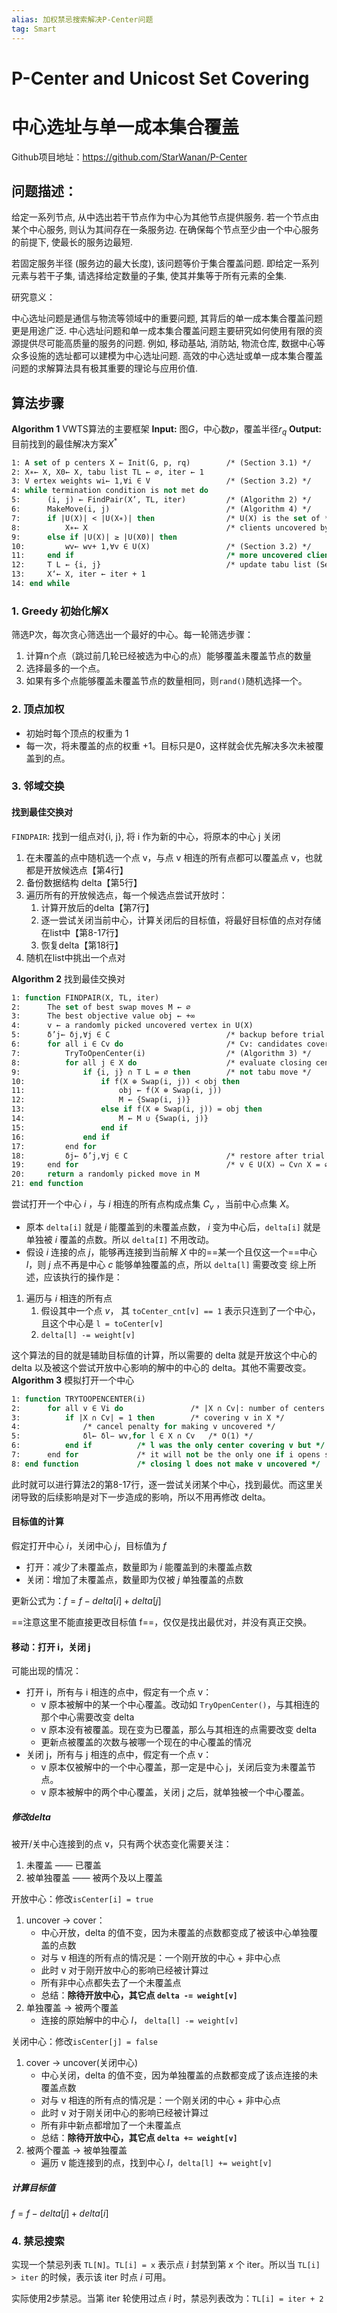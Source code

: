 ```yaml
---
alias: 加权禁忌搜索解决P-Center问题
tag: Smart 
---
```

# P-Center and Unicost Set Covering
# 中心选址与单一成本集合覆盖
Github项目地址：https://github.com/StarWanan/P-Center


## 问题描述：

给定一系列节点, 从中选出若干节点作为中心为其他节点提供服务. 若一个节点由某个中心服务, 则认为其间存在一条服务边. 在确保每个节点至少由一个中心服务的前提下, 使最长的服务边最短.

若固定服务半径 (服务边的最大长度), 该问题等价于集合覆盖问题. 即给定一系列元素与若干子集, 请选择给定数量的子集, 使其并集等于所有元素的全集.

研究意义：

中心选址问题是通信与物流等领域中的重要问题, 其背后的单一成本集合覆盖问题更是用途广泛. 中心选址问题和单一成本集合覆盖问题主要研究如何使用有限的资源提供尽可能高质量的服务的问题. 例如, 移动基站, 消防站, 物流仓库, 数据中心等众多设施的选址都可以建模为中心选址问题. 高效的中心选址或单一成本集合覆盖问题的求解算法具有极其重要的理论与应用价值.




## 算法步骤

**Algorithm 1** VWTS算法的主要框架
**Input:** 图$G$，中心数$p$，覆盖半径$r_q$
**Output:** 目前找到的最佳解决方案$X^*$

```vb
1: A set of p centers X ← Init(G, p, rq) 		/* (Section 3.1) */
2: X∗← X, X0← X, tabu list TL ← ∅, iter ← 1
3: V ertex weights wi← 1,∀i ∈ V 				/* (Section 3.2) */
4: while termination condition is not met do
5: 		(i, j) ← FindPair(X’, TL, iter) 		/* (Algorithm 2) */
6: 		MakeMove(i, j)		 					/* (Algorithm 4) */
7: 		if |U(X)| < |U(X∗)| then 				/* U(X) is the set of */
8: 			X∗← X 								/* clients uncovered by X */
9: 		else if |U(X)| ≥ |U(X0)| then
10: 		wv← wv+ 1,∀v ∈ U(X) 				/* (Section 3.2) */
11: 	end if 									/* more uncovered clients than last solution */
12: 	T L ← {i, j} 							/* update tabu list (Section 3.4) */
13: 	X‘← X, iter ← iter + 1
14: end while
```


### 1. Greedy 初始化解X
筛选P次，每次贪心筛选出一个最好的中心。每一轮筛选步骤：
1. 计算n个点（跳过前几轮已经被选为中心的点）能够覆盖未覆盖节点的数量
2. 选择最多的一个点。
3. 如果有多个点能够覆盖未覆盖节点的数量相同，则`rand()`随机选择一个。

### 2. 顶点加权
- 初始时每个顶点的权重为 1
- 每一次，将未覆盖的点的权重 +1。目标只是0，这样就会优先解决多次未被覆盖到的点。

### 3. 邻域交换
#### 找到最佳交换对
`FINDPAIR`: 找到一组点对{i, j}, 将 i 作为新的中心，将原本的中心 j 关闭
1. 在未覆盖的点中随机选一个点 v，与点 v 相连的所有点都可以覆盖点 v，也就都是开放候选点【第4行】
2. 备份数据结构 delta【第5行】
3. 遍历所有的开放候选点，每一个候选点尝试开放时：
	1. 计算开放后的delta【第7行】
	2. 逐一尝试关闭当前中心，计算关闭后的目标值，将最好目标值的点对存储在list中【第8-17行】
	3. 恢复delta【第18行】
4. 随机在list中挑出一个点对


**Algorithm 2** 找到最佳交换对
```vb
1: function FINDPAIR(X, TL, iter)
2: 		The set of best swap moves M ← ∅
3: 		The best objective value obj ← +∞
4: 		v ← a randomly picked uncovered vertex in U(X)
5: 		δ’j← δj,∀j ∈ C 							/* backup before trial moves */
6: 		for all i ∈ Cv do 						/* Cv: candidates covering v */
7: 			TryToOpenCenter(i)  				/* (Algorithm 3) */
8: 			for all j ∈ X do 					/* evaluate closing center j */
9: 				if {i, j} ∩ T L = ∅ then 		/* not tabu move */
10: 				if f(X ⊕ Swap(i, j)) < obj then
11: 					obj ← f(X ⊕ Swap(i, j))
12: 					M ← {Swap(i, j)}
13: 				else if f(X ⊕ Swap(i, j)) = obj then
14: 					M ← M ∪ {Swap(i, j)}
15: 				end if
16: 			end if
17: 		end for
18: 		δj← δ’j,∀j ∈ C 						/* restore after trial moves */
19: 	end for 								/* v ∈ U(X) ⇔ Cv∩ X = ∅ */
20: 	return a randomly picked move in M
21: end function
```

尝试打开一个中心 $i$ ，与 $i$ 相连的所有点构成点集 $C_v$ ，当前中心点集 $X$。
- 原本 `delta[i]` 就是 $i$ 能覆盖到的未覆盖点数， $i$ 变为中心后，`delta[i]` 就是单独被 $i$ 覆盖的点数。所以 `delta[I]` 不用改动。
- 假设 $i$ 连接的点 $j$，能够再连接到当前解 $X$ 中的==某一个且仅这一个==中心 $l$，则 $j$ 点不再是中心 $c$ 能够单独覆盖的点，所以 `delta[l]` 需要改变
综上所述，应该执行的操作是：
1. 遍历与 $i$ 相连的所有点
	1. 假设其中一个点 $v$， 其 `toCenter_cnt[v] == 1` 表示只连到了一个中心，且这个中心是 `l = toCenter[v]`
	2. `delta[l] -= weight[v]`

这个算法的目的就是辅助目标值的计算，所以需要的 delta 就是开放这个中心的delta 以及被这个尝试开放中心影响的解中的中心的 delta。其他不需要改变。
**Algorithm 3** 模拟打开一个中心
```vb
1: function TRYTOOPENCENTER(i)
2: 		for all v ∈ Vi do 				/* |X ∩ Cv|: number of centers */
3: 			if |X ∩ Cv| = 1 then 		/* covering v in X */
4: 				/* cancel penalty for making v uncovered */
5: 				δl← δl− wv,for l ∈ X ∩ Cv  	/* O(1) */
6: 			end if 			/* l was the only center covering v but */
7: 		end for 			/* it will not be the only one if i opens so */
8: end function 			/* closing l does not make v uncovered */
```

此时就可以进行算法2的第8-17行，逐一尝试关闭某个中心，找到最优。而这里关闭导致的后续影响是对下一步造成的影响，所以不用再修改 delta。

#### 目标值的计算
假定打开中心 $i$，关闭中心 $j$，目标值为 $f$
- 打开：减少了未覆盖点，数量即为 $i$ 能覆盖到的未覆盖点数
- 关闭：增加了未覆盖点，数量即为仅被 $j$ 单独覆盖的点数

更新公式为：$f = f - delta[i] + delta[j]$

==注意这里不能直接更改目标值 f==，仅仅是找出最优对，并没有真正交换。

#### 移动：打开 i，关闭 j
可能出现的情况：
- 打开 i，所有与 i 相连的点中，假定有一个点 v：
	- v 原本被解中的某一个中心覆盖。改动如 `TryOpenCenter()`，与其相连的那个中心需要改变 delta
	- v 原本没有被覆盖。现在变为已覆盖，那么与其相连的点需要改变 delta
	- 更新点被覆盖的次数与被哪一个现在的中心覆盖的情况
- 关闭 j，所有与 j 相连的点中，假定有一个点 v：
	- v 原本仅被解中的一个中心覆盖，那一定是中心 j，关闭后变为未覆盖节点。
	- v 原本被解中的两个中心覆盖，关闭 j 之后，就单独被一个中心覆盖。
##### 修改delta
被开/关中心连接到的点 v，只有两个状态变化需要关注：
1. 未覆盖 —— 已覆盖
2. 被单独覆盖 —— 被两个及以上覆盖

开放中心：修改`isCenter[i] = true`
1. uncover -> cover：
	- 中心开放，delta 的值不变，因为未覆盖的点数都变成了被该中心单独覆盖的点数
	- 对与 v 相连的所有点的情况是：一个刚开放的中心 + 非中心点
	- 此时 v 对于刚开放中心的影响已经被计算过
	- 所有非中心点都失去了一个未覆盖点
	- 总结：**除待开放中心，其它点 `delta -= weight[v]`**
2. 单独覆盖 -> 被两个覆盖
	- 连接的原始解中的中心 $l$， `delta[l] -= weight[v]`

关闭中心：修改`isCenter[j] = false`
1. cover -> uncover(关闭中心)
	- 中心关闭，delta 的值不变，因为单独覆盖的点数都变成了该点连接的未覆盖点数
	- 对与 v 相连的所有点的情况是：一个刚关闭的中心 + 非中心点
	- 此时 v 对于刚关闭中心的影响已经被计算过
	- 所有非中新点都增加了一个未覆盖点
	- 总结：**除待开放中心，其它点 `delta += weight[v]`**
2. 被两个覆盖 -> 被单独覆盖
	- 遍历 v 能连接到的点，找到中心 $l$，`delta[l] += weight[v]`

##### 计算目标值
$f=f-delta[j]+delta[i]$

### 4. 禁忌搜索
实现一个禁忌列表 `TL[N]`。`TL[i] = x` 表示点 $i$ 封禁到第 $x$ 个 iter。所以当 `TL[i] > iter` 的时候，表示该 iter 时点 $i$ 可用。

实际使用2步禁忌。当第 iter 轮使用过点 $i$ 时，禁忌列表改为：`TL[i] = iter + 2`


